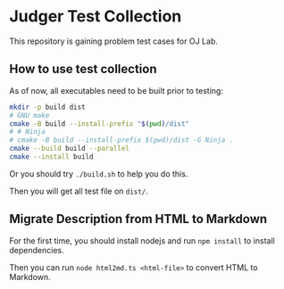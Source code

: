 # Judger Test Collection

This repository is gaining problem test cases for OJ Lab.

## How to use test collection

As of now, all executables need to be built prior to testing:

```bash
mkdir -p build dist
# GNU make
cmake -B build --install-prefix "$(pwd)/dist"
# # Ninja
# cmake -B build --install-prefix $(pwd)/dist -G Ninja .
cmake --build build --parallel
cmake --install build
```

Or you should try `./build.sh` to help you do this.

Then you will get all test file on `dist/`.

## Migrate Description from HTML to Markdown

For the first time, you should install nodejs and run `npm install` to install dependencies.

Then you can run `node html2md.ts <html-file>` to convert HTML to Markdown.
